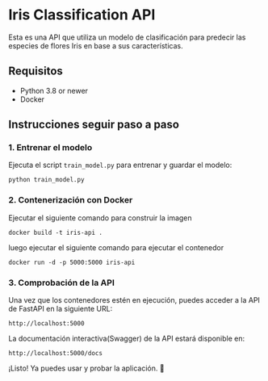 # Iris Classification API

Esta es una API que utiliza un modelo de clasificación para predecir las especies de flores Iris en base a sus características.

## Requisitos
- Python 3.8  or newer
- Docker

## Instrucciones seguir paso a paso

### 1. Entrenar el modelo
Ejecuta el script `train_model.py` para entrenar y guardar el modelo:
```
python train_model.py 
```

### 2. Contenerización con Docker
Ejecutar el siguiente comando para construir la imagen
```
docker build -t iris-api . 
```

luego ejecutar el siguiente comando para ejecutar el contenedor
```
docker run -d -p 5000:5000 iris-api
```
### 3. Comprobación de la API
Una vez que los contenedores estén en ejecución, puedes acceder a la API de FastAPI en la siguiente URL:
```
http://localhost:5000
```
La documentación interactiva(Swagger) de la API estará disponible en:
```
http://localhost:5000/docs
```

¡Listo! Ya puedes usar y probar la aplicación. 🎉



